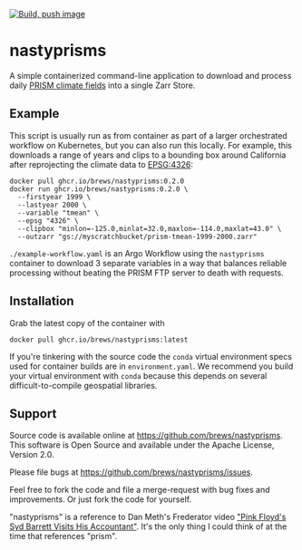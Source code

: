 [![Build, push image](https://github.com/brews/nastyprisms/actions/workflows/buildpush.yaml/badge.svg)](https://github.com/brews/nastyprisms/actions/workflows/buildpush.yaml)

# nastyprisms

A simple containerized command-line application to download and process daily [PRISM climate fields](https://www.prism.oregonstate.edu/) into a single Zarr Store.

## Example

This script is usually run as from container as part of a larger orchestrated workflow on Kubernetes, but you can also run this locally. For example, this downloads a range of years and clips to a bounding box around California after reprojecting the climate data to [EPSG:4326](https://epsg.io/4326):

```shell
docker pull ghcr.io/brews/nastyprisms:0.2.0
docker run ghcr.io/brews/nastyprisms:0.2.0 \
  --firstyear 1999 \
  --lastyear 2000 \
  --variable "tmean" \
  --epsg "4326" \
  --clipbox "minlon=-125.0,minlat=32.0,maxlon=-114.0,maxlat=43.0" \
  --outzarr "gs://myscratchbucket/prism-tmean-1999-2000.zarr"
```

`./example-workflow.yaml` is an Argo Workflow using the `nastyprisms` container to download 3 separate variables in a way that balances reliable processing without beating the PRISM FTP server to death with requests.

## Installation

Grab the latest copy of the container with 

```shell
docker pull ghcr.io/brews/nastyprisms:latest
```

If you're tinkering with the source code the `conda` virtual environment specs used for container builds are in `environment.yaml`. We recommend you build your virtual environment with `conda` because this depends on several difficult-to-compile geospatial libraries.

## Support

Source code is available online at https://github.com/brews/nastyprisms. This software is Open Source and available under the Apache License, Version 2.0.

Please file bugs at https://github.com/brews/nastyprisms/issues.

Feel free to fork the code and file a merge-request with bug fixes and improvements. Or just fork the code for yourself.

"nastyprisms" is a reference to Dan Meth's Frederator video ["Pink Floyd's Syd Barrett Visits His Accountant"](https://www.youtube.com/watch?v=YMNWHLPSgBE). It's the only thing I could think of at the time that references "prism".
